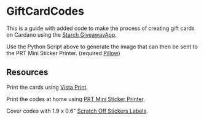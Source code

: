 # GiftCardCodes
This is a guide with added code to make the process of creating gift cards on Cardano using the [Starch GiveawayApp](https://starch.one/apps).

Use the Python Script above to generate the image that can then be sent to the PRT Mini Sticker Printer. (required [Pillow](https://pypi.org/project/pillow/))

## Resources
Print the cards using [Vista Print](https://www.vistaprint.com).

Print the codes at home using [PRT Mini Sticker Printer](https://www.amazon.com/dp/B0DYN9XLTQ?ref=ppx_yo2ov_dt_b_fed_asin_title&th=1).

Cover codes with 1.9 x 0.6" [Scratch Off Stickers Labels](https://www.amazon.com/dp/B079L4TQR2?ref=ppx_yo2ov_dt_b_fed_asin_title&th=1).
